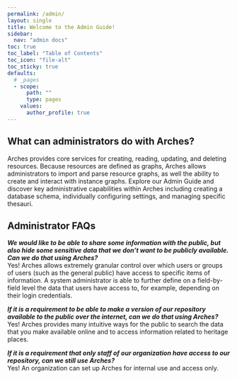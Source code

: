```yaml
---
permalink: /admin/
layout: single
title: Welcome to the Admin Guide!
sidebar:
  nav: "admin docs"
toc: true
toc_label: "Table of Contents"
toc_icon: "file-alt"
toc_sticky: true
defaults:
  # _pages
  - scope:
      path: ""
      type: pages
    values:
      author_profile: true
---  
```

## What can administrators do with Arches?
Arches provides core services for creating, reading, updating, and deleting resources. Because resources are defined as graphs, Arches allows administrators to import and parse resource graphs, as well the ability to create and interact with instance graphs. Explore our Admin Guide and discover key administrative capabilities within Arches including creating a database schema, individually configuring settings, and managing specific thesauri.

## Administrator FAQs
***We would like to be able to share some information with the public, but also hide some sensitive data that we don’t want to be publicly available. Can we do that using Arches?***  
Yes! Arches allows extremely granular control over which users or groups of users (such as the general public) have access to specific items of information.  A system administrator is able to further define on a field-by-field level the data that users have access to, for example, depending on their login credentials.

***If it is a requirement to be able to make a version of our repository available to the public over the internet, can we do that using Arches?***  
Yes! Arches provides many intuitive ways for the public to search the data that you make available online and to access information related to heritage places.

***If it is a requirement that only staff of our organization have access to our repository, can we still use Arches?***  
Yes! An organization can set up Arches for internal use and access only.
